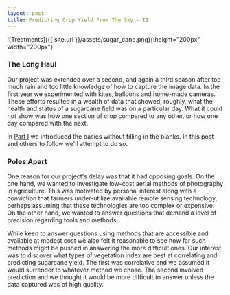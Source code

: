 ```yaml
---
layout: post
title: Predicting Crop Yield From The Sky - II
---
```


![Treatments]({{ site.url }}/assets/sugar_cane.png){:height="200px" width="200px"} 

### The Long Haul

Our project was extended over a second, and again a third season after too much rain and too little knowledge of how to capture the image data. In the first year we experimented with kites, balloons and home-made cameras. These efforts resulted in a wealth of data that showed, roughly, what the health and status of a sugarcane field was on a particular day. What it could not show was how one section of crop compared to any other, or how one day compared with the next.

In [Part I](https://geraldmc.github.io/2019/05/06/predicting-yield-1/) we introduced the basics without filling in the blanks. In this post and others to follow we'll attempt to do so.

### Poles Apart

One reason for our project's delay was that it had opposing goals. On the one hand, we wanted to investigate low-cost aerial methods of photography in agriculture. This was motivated by personal interest along with a conviction that farmers under-utilize available remote sensing technology, perhaps assuming that these technologies are too complex or expensive. On the other hand, we wanted to answer questions that demand a level of precision regarding tools and methods. 

While keen to answer questions using methods that are accessible and available at modest cost we also felt it reasonable to see how far such methods might be pushed in answering the more difficult ones. Our interest was to discover what types of vegetation index are best at correlating and predicting sugarcane yield. The first was correlative and we assumed it would surrender to whatever method we chose. The second involved prediction and we thought it would be more difficult to answer unless the data captured was of high quality.